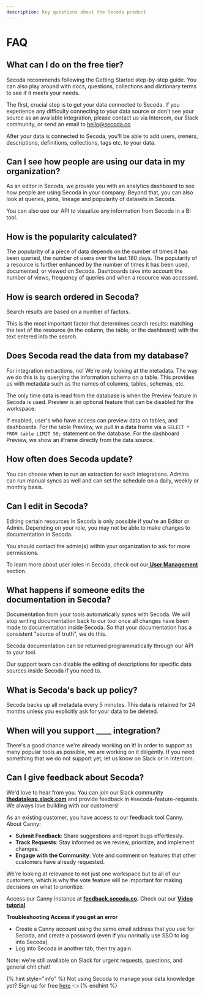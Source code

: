 ```yaml
---
description: Key questions about the Secoda product
---
```


# FAQ

## What can I do on the free tier?

Secoda recommends following the Getting Started step-by-step guide. You can also play around with docs, questions, collections and dictionary terms to see if it meets your needs.

The first, crucial step is to get your data connected to Secoda. If you experience any difficulty connecting to your data source or don't see your source as an available integration, please contact us via Intercom, our Slack community, or send an email to hello@secoda.co

After your data is connected to Secoda, you'll be able to add users, owners, descriptions, definitions, collections, tags etc. to your data.&#x20;

## Can I see how people are using our data in my organization?

As an editor in Secoda, we provide you with an analytics dashboard to see how people are using Secoda in your company. Beyond that, you can also look at queries, joins, lineage and popularity of datasets in Secoda.&#x20;

You can also use our API to visualize any information from Secoda in a BI tool.

## How is the popularity calculated?

The popularity of a piece of data depends on the number of times it has been queried, the number of users over the last 180 days. The popularity of a resource is further enhanced by the number of times it has been used, documented, or viewed on Secoda. Dashboards take into account the number of views, frequency of queries and when a resource was accessed.

## How is search ordered in Secoda?

Search results are based on a number of factors.&#x20;

This is the most important factor that determines search results: matching the text of the resource (in the column, the table, or the dashboard) with the text entered into the search.

## Does Secoda read the data from my database?

For integration extractions, no! We're only looking at the metadata. The way we do this is by querying the information schema on a table. This provides us with metadata such as the names of columns, tables, schemas, etc.

The only time data is read from the database is when the Preview feature in Secoda is used. Preview is an optional feature that can be disabled for the workspace.&#x20;

If enabled, user's who have access can preview data on tables, and dashboards. For the table Preview, we pull in a data frame via a `SELECT * FROM table LIMIT 50;` statement on the database. For the dashboard Preview, we show an iFrame directly from the data source.&#x20;

## How often does Secoda update?

You can choose when to run an extraction for each integrations. Admins can run manual syncs as well and can set the schedule on a daily, weekly or monthly basis.&#x20;

## Can I edit in Secoda?

Editing certain resources in Secoda is only possible if you're an Editor or Admin. Depending on your role, you may not be able to make changes to documentation in Secoda.&#x20;

You should contact the admin(s) within your organization to ask for more permissions.

To learn more about user roles in Secoda, check out our[ **User Management** ](user-management/)section.&#x20;

## What happens if someone edits the documentation in Secoda?

Documentation from your tools automatically syncs with Secoda. We will stop writing documentation back to our tool once all changes have been made to documentation inside Secoda. So that your documentation has a consistent "source of truth", we do this.

Secoda documentation can be returned programmatically through our API to your tool.

Our support team can disable the editing of descriptions for specific data sources inside Secoda if you need to.

## What is Secoda's back up policy?

Secoda backs up all metadata every 5 minutes. This data is retained for 24 months unless you explicitly ask for your data to be deleted.

## When will you support \_\_\_\_ integration?

There's a good chance we're already working on it! In order to support as many popular tools as possible, we are working on it diligently. If you need something that we do not support yet, let us know on Slack or in Intercom.

## Can I give feedback about Secoda?

We'd love to hear from you. You can join our Slack community [**thedataleap.slack.com**](https://www.thedataleap.slack.com) and provide feedback in #secoda-feature-requests. We always love building with our customers!

As an existing customer, you have access to our feedback tool Canny. About Canny:

* **Submit Feedback**: Share suggestions and report bugs effortlessly.
* **Track Requests**: Stay informed as we review, prioritize, and implement changes.
* **Engage with the Community**: Vote and comment on features that other customers have already requested.

We're looking at relevance to not just one workspace but to all of our customers, which is why the vote feature will be important for making decisions on what to prioritize.&#x20;

Access our Canny instance at [**feedback.secoda.co**](http://feedback.secoda.co/)**.** Check out our [**Video tutorial**](https://www.loom.com/share/86eb9317d7924835957e13c716b99c48?sid=1bf38c4a-e15b-4b1f-ab5e-3016b3c544af).

**Troubleshooting Access if you get an error**

* Create a Canny account using the same email address that you use for Secoda, and create a password (even if you normally use SSO to log into Secoda)
* Log into Secoda in another tab, then try again

Note: we're still available on Slack for urgent requests, questions, and general chit chat!

{% hint style="info" %}
Not using Secoda to manage your data knowledge yet? Sign up for free [here](https://app.secoda.co) 👈
{% endhint %}
